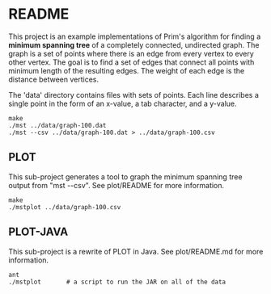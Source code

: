 # README

This project is an example implementations of Prim's algorithm for finding
a **minimum spanning tree** of a completely connected, undirected graph.  The
graph is a set of points where there is an edge from every vertex to every
other vertex.  The goal is to find a set of edges that connect all points
with minimum length of the resulting edges.  The weight of each edge is the
distance between vertices.

The 'data' directory contains files with sets of points.  Each line describes
a single point in the form of an x-value, a tab character, and a y-value.

```
make
./mst ../data/graph-100.dat
./mst --csv ../data/graph-100.dat > ../data/graph-100.csv
```

## PLOT

This sub-project generates a tool to graph the minimum spanning tree output
from "mst --csv".  See plot/README for more information.

```
make
./mstplot ../data/graph-100.csv
```

## PLOT-JAVA

This sub-project is a rewrite of PLOT in Java.
See plot/README.md for more information.

```
ant
./mstplot       # a script to run the JAR on all of the data
```

